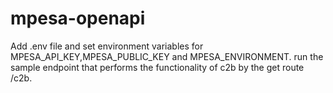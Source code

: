 # mpesa-openapi
Add .env file and set environment variables for MPESA_API_KEY,MPESA_PUBLIC_KEY and MPESA_ENVIRONMENT.
run the sample endpoint that performs the functionality of c2b  by the get route /c2b.
